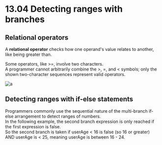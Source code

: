 # 13.04 Detecting ranges with branches

## Relational operators
A **relational operator** checks how one operand's value relates to another, like being greater than.

Some operators, like >=, involve two characters.   
A programmer cannot arbitrarily combine the >, =, and < symbols; only the shown two-character sequences represent valid operators.   

![a](https://github.com/ijaejun1025/CIS224-Computer_Architecture/assets/154036705/2ecbfb32-203a-48e2-8d79-623d89b762ce)

## Detecting ranges with if-else statements
Programmers commonly use the sequential nature of the multi-branch if-else arrangement to detect ranges of numbers.   
In the following example, the second branch expression is only reached if the first expression is false.   
So the second branch is taken if userAge < 16 is false (so 16 or greater) AND userAge is < 25, meaning userAge is between 16 - 24.   
